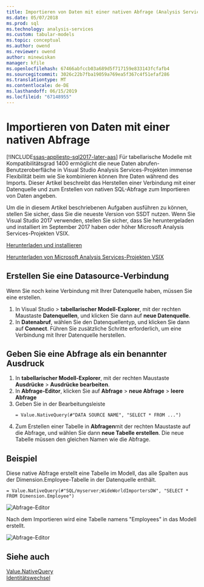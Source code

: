 ```yaml
---
title: Importieren von Daten mit einer nativen Abfrage (Analysis Services) | Microsoft-Dokumentation
ms.date: 05/07/2018
ms.prod: sql
ms.technology: analysis-services
ms.custom: tabular-models
ms.topic: conceptual
ms.author: owend
ms.reviewer: owend
author: minewiskan
manager: kfile
ms.openlocfilehash: 67466abfccb03a689d5f717159e833143fcfafb4
ms.sourcegitcommit: 3026c22b7fba19059a769ea5f367c4f51efaf286
ms.translationtype: MT
ms.contentlocale: de-DE
ms.lasthandoff: 06/15/2019
ms.locfileid: "67148955"
---
```

# <a name="import-data-by-using-a-native-query"></a>Importieren von Daten mit einer nativen Abfrage
[!INCLUDE[ssas-appliesto-sql2017-later-aas](../../includes/ssas-appliesto-sql2017-later-aas.md)]
Für tabellarische Modelle mit Kompatibilitätsgrad 1400 ermöglicht die neue Daten abrufen-Benutzeroberfläche in Visual Studio Analysis Services-Projekten immense Flexibilität beim wie Sie kombinieren können Ihre Daten während des Imports. Dieser Artikel beschreibt das Herstellen einer Verbindung mit einer Datenquelle und zum Erstellen von nativen SQL-Abfrage zum Importieren von Daten angeben.

Um die in diesem Artikel beschriebenen Aufgaben ausführen zu können, stellen Sie sicher, dass Sie die neueste Version von SSDT nutzen. Wenn Sie Visual Studio 2017 verwenden, stellen Sie sicher, dass Sie heruntergeladen und installiert im September 2017 haben oder höher Microsoft Analysis Services-Projekten VSIX.

[Herunterladen und installieren](../../ssdt/download-sql-server-data-tools-ssdt.md)

[Herunterladen von Microsoft Analysis Services-Projekten VSIX](https://marketplace.visualstudio.com/items?itemName=ProBITools.MicrosoftAnalysisServicesModelingProjects)

## <a name="create-a-datasource-connection"></a>Erstellen Sie eine Datasource-Verbindung
Wenn Sie noch keine Verbindung mit Ihrer Datenquelle haben, müssen Sie eine erstellen.

1. In Visual Studio > **tabellarischer Modell-Explorer**, mit der rechten Maustaste **Datenquellen**, und klicken Sie dann auf **neue Datenquelle**.
2. In **Datenabruf**, wählen Sie den Datenquellentyp, und klicken Sie dann auf **Connect**. Führen Sie zusätzliche Schritte erforderlich, um eine Verbindung mit Ihrer Datenquelle herstellen.


## <a name="enter-a-query-as-a-named-expression"></a>Geben Sie eine Abfrage als ein benannter Ausdruck
1. In **tabellarischer Modell-Explorer**, mit der rechten Maustaste **Ausdrücke** > **Ausdrücke bearbeiten**.
2. In **Abfrage-Editor**, klicken Sie auf **Abfrage** > **neue Abfrage** > **leere Abfrage**
3. Geben Sie in der Bearbeitungsleiste
    ```
    = Value.NativeQuery(#"DATA SOURCE NAME", "SELECT * FROM ...")
    ```
4. Zum Erstellen einer Tabelle in **Abfragen**mit der rechten Maustaste auf die Abfrage, und wählen Sie dann **neue Tabelle erstellen**. Die neue Tabelle müssen den gleichen Namen wie die Abfrage.


## <a name="example"></a>Beispiel
Diese native Abfrage erstellt eine Tabelle im Modell, das alle Spalten aus der Dimension.Employee-Tabelle in der Datenquelle enthält.

```
= Value.NativeQuery(#"SQL/myserver;WideWorldImportersDW", "SELECT * FROM Dimension.Employee")
```
![Abfrage-Editor](media/ssas-import-query-example.png)


Nach dem Importieren wird eine Tabelle namens "Employees" in das Modell erstellt.   

![Abfrage-Editor](media/ssas-import-query-example-table.png)


## <a name="see-also"></a>Siehe auch  
 [Value.NativeQuery](https://msdn.microsoft.com/library/mt736917.aspx)   
 [Identitätswechsel](../../analysis-services/tabular-models/impersonation-ssas-tabular.md)   

  
